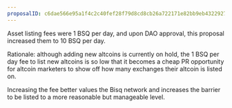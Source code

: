 ```yaml
---
proposalID: c6dae566e95a1f4c2c40fef28f79d8cd8cb26a722171e82bb9eb4322927f7971
---
```


Asset listing fees were 1 BSQ per day, and upon DAO approval, this proposal increased them to 10 BSQ per day.

Rationale: although adding new altcoins is currently on hold, the 1 BSQ per day fee to list new altcoins is so low that it becomes a cheap PR opportunity for altcoin marketers to show off how many exchanges their altcoin is listed on.

Increasing the fee better values the Bisq network and increases the barrier to be listed to a more reasonable but manageable level.
